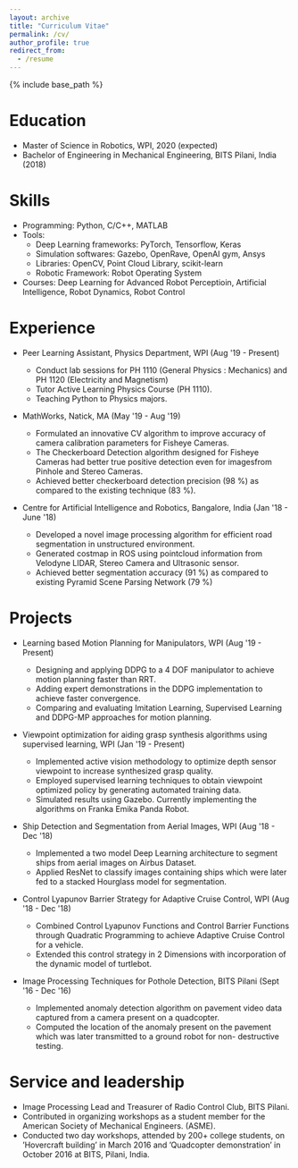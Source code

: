 ```yaml
---
layout: archive
title: "Curriculum Vitae"
permalink: /cv/
author_profile: true
redirect_from:
  - /resume
---
```


{% include base_path %}


Education
======

* Master of Science in Robotics, WPI, 2020 (expected)
* Bachelor of Engineering in Mechanical Engineering, BITS Pilani, India (2018)


Skills
======

* Programming: Python, C/C++, MATLAB
* Tools:
    * Deep Learning frameworks: PyTorch, Tensorflow, Keras
    * Simulation softwares: Gazebo, OpenRave, OpenAI gym, Ansys
    * Libraries: OpenCV, Point Cloud Library, scikit-learn
    * Robotic Framework: Robot Operating System
* Courses: Deep Learning for Advanced Robot Perceptioin, Artificial Intelligence, Robot Dynamics, Robot Control


Experience
======

* Peer Learning Assistant, Physics Department, WPI (Aug '19 - Present)
  * Conduct lab sessions for PH 1110 (General Physics : Mechanics) and PH 1120 (Electricity and Magnetism)
  * Tutor Active Learning Physics Course (PH 1110). 
  * Teaching Python to Physics majors.


* MathWorks, Natick, MA (May '19 - Aug '19)
  * Formulated an innovative CV algorithm to improve accuracy of camera calibration parameters for Fisheye Cameras.
  * The Checkerboard Detection algorithm designed for Fisheye Cameras had better true positive detection even for imagesfrom     Pinhole and Stereo Cameras.
  * Achieved better checkerboard detection precision (98 %) as compared to the existing technique (83 %).


* Centre for Artificial Intelligence and Robotics, Bangalore, India (Jan '18 - June '18)
  * Developed a novel image processing algorithm for efficient road segmentation in unstructured environment.
  * Generated costmap in ROS using pointcloud information from Velodyne LIDAR, Stereo Camera and Ultrasonic sensor.
  * Achieved better segmentation accuracy (91 %) as compared to existing Pyramid Scene Parsing Network (79 %)
  

Projects
======
* Learning based Motion Planning for Manipulators, WPI (Aug '19 - Present)
  * Designing and applying DDPG to a 4 DOF manipulator to achieve motion planning faster than RRT.
  * Adding expert demonstrations in the DDPG implementation to achieve faster convergence.
  * Comparing and evaluating Imitation Learning, Supervised Learning and DDPG-MP approaches for motion planning.


* Viewpoint optimization for aiding grasp synthesis algorithms using supervised learning, WPI (Jan '19 - Present)
  * Implemented active vision methodology to optimize depth sensor viewpoint to increase synthesized grasp quality.
  * Employed supervised learning techniques to obtain viewpoint optimized policy by generating automated training data.
  * Simulated results using Gazebo. Currently implementing the algorithms on Franka Emika Panda Robot.
 
 
* Ship Detection and Segmentation from Aerial Images, WPI (Aug '18 - Dec '18)
  * Implemented a two model Deep Learning architecture to segment ships from aerial images on Airbus Dataset.
  * Applied ResNet to classify images containing ships which were later fed to a stacked Hourglass model for segmentation.
 
 
* Control Lyapunov Barrier Strategy for Adaptive Cruise Control, WPI (Aug '18 - Dec '18)
  * Combined Control Lyapunov Functions and Control Barrier Functions through Quadratic Programming to achieve Adaptive           Cruise Control for a vehicle.
  * Extended this control strategy in 2 Dimensions with incorporation of the dynamic model of turtlebot.
 
 
* Image Processing Techniques for Pothole Detection, BITS Pilani (Sept '16 - Dec '16)
  * Implemented anomaly detection algorithm on pavement video data captured from a camera present on a quadcopter.
  * Computed the location of the anomaly present on the pavement which was later transmitted to a ground robot for non-           destructive testing.
  
Service and leadership
======

* Image Processing Lead and Treasurer of Radio Control Club, BITS Pilani.
* Contributed in organizing workshops as a student member for the American Society of Mechanical Engineers. (ASME).
* Conducted two day workshops, attended by 200+ college students, on ’Hovercraft building’ in March 2016 and ’Quadcopter       demonstration’ in October 2016 at BITS, Pilani, India.
